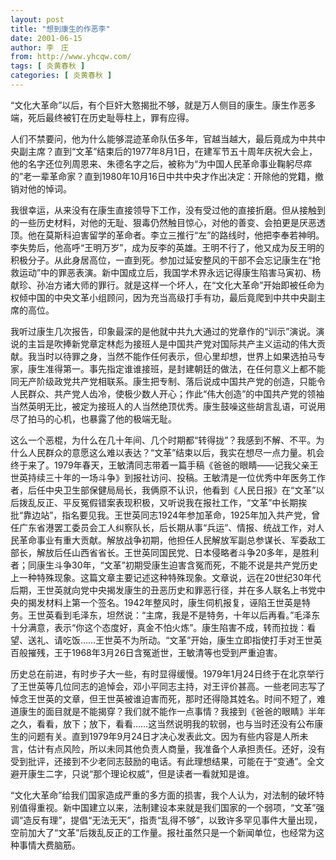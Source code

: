 ```yaml
---
layout: post
title: "想到康生的作恶李"
date: 2001-06-15
author: 李　庄
from: http://www.yhcqw.com/
tags: [ 炎黄春秋 ]
categories: [ 炎黄春秋 ]
---
```




“文化大革命”以后，有个巨奸大憝揭批不够，就是万人侧目的康生。康生作恶多端，死后最终被钉在历史耻辱柱上，罪有应得。


人们不禁要问，他为什么能够混迹革命队伍多年，官越当越大，最后竟成为中共中央副主席？直到“文革”结束后的1977年8月1日，在建军节五十周年庆祝大会上，他的名字还位列周恩来、朱德名字之后，被称为“为中国人民革命事业鞠躬尽瘁的”老一辈革命家？直到1980年10月16日中共中央才作出决定：开除他的党籍，撤销对他的悼词。


我很幸运，从来没有在康生直接领导下工作，没有受过他的直接折磨。但从接触到的一些历史材料，对他的无耻、狠毒仍然触目惊心，对他的善变、会拍更是厌恶透顶。他在莫斯科迫害留学的革命者。李立三推行“左”的路线时，他把李奉若神明。李失势后，他高呼“王明万岁”，成为反李的英雄。王明不行了，他又成为反王明的积极分子。从此身居高位，一直到死。参加过延安整风的干部不会忘记康生在“抢救运动”中的罪恶表演。新中国成立后，我国学术界永远记得康生陷害马寅初、杨献珍、孙冶方诸大师的罪行。就是这样一个坏人，在“文化大革命”开始即被任命为权倾中国的中央文革小组顾问，因为充当高级打手有功，最后竟爬到中共中央副主席的高位。


我听过康生几次报告，印象最深的是他就中共九大通过的党章作的“训示”演说。演说的主旨是吹捧新党章定林彪为接班人是中国共产党对国际共产主义运动的伟大贡献。我当时以待罪之身，当然不能作任何表示，但心里却想，世界上如果选拍马专家，康生准得第一。事先指定谁谁接班，是封建朝廷的做法，在任何意义上都不能同无产阶级政党共产党相联系。康生把专制、落后说成中国共产党的创造，只能令人民群众、共产党人齿冷，使极少数人开心；作此“伟大创造”的中国共产党的领袖当然英明无比，被定为接班人的人当然绝顶优秀。康生鼓噪这些胡言乱语，可说用尽了拍马的心机，也暴露了他的极端无耻。


这么一个恶棍，为什么在几十年间、几个时期都“转得拢”？我感到不解、不平。为什么人民群众的意愿这么难以表达？“文革”结束以后，我实在想尽一点力量。机会终于来了。1979年春天，王敏清同志带着一篇手稿《爸爸的眼睛——记我父亲王世英持续三十年的一场斗争》到报社访问、投稿。王敏清是一位优秀中年医务工作者，后任中央卫生部保健局局长，我俩原不认识，他看到《人民日报》在“文革”以后拨乱反正、平反冤假错案表现积极，又听说我在报社工作，“文革”中长期挨批“靠边站”，指名要见我。王世英同志1924年参加革命，1925年加入共产党，曾任广东省港罢工委员会工人纠察队长，后长期从事“兵运”、情报、统战工作，对人民革命事业有重大贡献。解放战争初期，他担任人民解放军副总参谋长、军委敌工部长，解放后任山西省省长。王世英同国民党、日本侵略者斗争20多年，是胜利者；同康生斗争30年，“文革”初期受康生迫害含冤而死，不能不说是共产党历史上一种特殊现象。这篇文章主要记述这种特殊现象。文章说，远在20世纪30年代后期，王世英就向党中央揭发康生的丑恶历史和罪恶行径，并在多人联名上书党中央的揭发材料上第一个签名。1942年整风时，康生伺机报复，诬陷王世英是特务。王世英看到毛泽东，坦然说：“主席，我是不是特务，十年以后再看。”毛泽东十分满意，表示“你这个态度好，真金不怕火炼”。康生陷害不成，转而拉拢：看望、送礼、请吃饭……王世英不为所动。“文革”开始，康生立即指使打手对王世英百般摧残，王于1968年3月26日含冤逝世，王敏清等也受到严重迫害。


历史总在前进，有时步子大一些，有时显得缓慢。1979年1月24日终于在北京举行了王世英等几位同志的追悼会，邓小平同志主持，对王评价甚高。一些老同志写了悼念王世英的文章，但王世英被谁迫害而死，那时还得隐其姓名。时间不短了，难道康生的面目就是不能揭穿？我们就不能作一点事情？我接到《爸爸的眼睛》半年之久，看看，放下；放下，看看……这当然说明我的软弱，也与当时还没有公布康生的问题有关。直到1979年9月24日才决心发表此文。因为有些内容是人所未言，估计有点风险，所以未同其他负责人商量，我准备个人承担责任。还好，没有受到批评，还接到不少老同志鼓励的电话。有此理想结果，可能在于“变通”。全文避开康生二字，只说“那个理论权威”，但是读者一看就知是谁。


“文化大革命”给我们国家造成严重的多方面的损害，我个人认为，对法制的破坏特别值得重视。新中国建立以来，法制建设本来就是我们国家的一个弱项，“文革”强调“造反有理”，提倡“无法无天”，指责“乱得不够”，以致许多罕见事件大量出现，空前加大了“文革”后拨乱反正的工作量。报社虽然只是一个新闻单位，也经常为这种事情大费脑筋。


